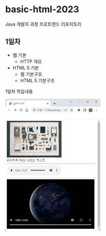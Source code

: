 # basic-html-2023
Java 개발자 과정 프로트앤드 리포지토리

## 1일차 
- 웹 기본
    - HTTP 개요
- HTML 5 기본
    - 웹 기본구조
    - HTML 5 기본구조

1일차 학습내용
<!--![멀티미디어](https://raw.githubusercontent.com/9aramkim/basic-html-2023/main/image/day01.png)-->
<img src="https://raw.githubusercontent.com/9aramkim/basic-html-2023/main/image/day01.png" width="300">



